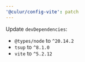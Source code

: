 ```yaml
---
'@culur/config-vite': patch
---
```


Update `devDependencies`:
  - `@types/node` to `^20.14.2`
  - `tsup` to `^8.1.0`
  - `vite` to `^5.2.12`
